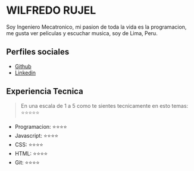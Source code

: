 # WILFREDO RUJEL

Soy Ingeniero Mecatronico, mi pasion de toda la vida es la programacion, me gusta ver peliculas y escuchar musica, soy de Lima, Peru.

## Perfiles sociales

- [Github](https://github.com/wrujel)
- [Linkedin](https://www.linkedin.com/in/wilfredo-cesar-richard-rujel-rubio-6aa987b2/)

## Experiencia Tecnica
> En una escala de 1 a 5 como te sientes tecnicamente en esto temas:  ⭐️⭐️⭐️⭐️⭐️

- Programacion: ⭐️⭐️⭐️⭐️
- Javascript: ⭐️⭐️⭐️⭐️
- CSS: ⭐️⭐️⭐️⭐️
- HTML: ⭐️⭐️⭐️⭐️
- Git: ⭐️⭐️⭐️⭐️